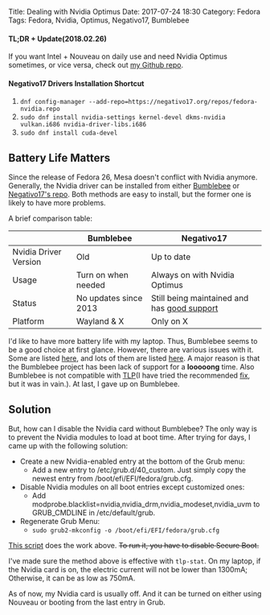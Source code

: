 Title: Dealing with Nvidia Optimus
Date: 2017-07-24 18:30
Category: Fedora
Tags: Fedora, Nvidia, Optimus, Negativo17, Bumblebee

#### TL;DR + Update(2018.02.26)
If you want Intel + Nouveau on daily use and need Nvidia Optimus sometimes, or vice versa, check out [my Github repo](https://github.com/Superdanby/Grub-Nvidia-Entry). 

#### Negativo17 Drivers Installation Shortcut
1.  `dnf config-manager --add-repo=https://negativo17.org/repos/fedora-nvidia.repo`
2.  `sudo dnf install nvidia-settings kernel-devel dkms-nvidia vulkan.i686 nvidia-driver-libs.i686`
3.  `sudo dnf install cuda-devel`

## Battery Life Matters
Since the release of Fedora 26, Mesa doesn't conflict with Nvidia anymore. Generally, the Nvidia driver can be installed from either [Bumblebee](https://fedoraproject.org/wiki/Bumblebee) or [Negativo17's repo](https://negativo17.org/nvidia-driver/). Both methods are easy to install, but the former one is likely to have more problems.

A brief comparison table:

|                       | Bumblebee | Negativo17 |
 ---------------------- | --------- | -----------
| Nvidia Driver Version | Old       | Up to date |
| Usage                 | Turn on when needed | Always on with Nvidia Optimus |
| Status                | No updates since 2013 | Still being maintained and has [good support](https://negativo17.org/nvidia-driver/#reply-title) |
| Platform              | Wayland & X | Only on X |


I'd like to have more battery life with my laptop. Thus, Bumblebee seems to be a good choice at first glance. However, there are various issues with it. Some are listed [here](https://fedoraproject.org/wiki/Bumblebee#Troubleshooting), and lots of them are listed [here](https://github.com/Bumblebee-Project/Bumblebee/issues). A major reason is that the Bumblebee project has been lack of support for a **looooong** time. Also Bumblebee is not compatible with [TLP](http://linrunner.de/en/tlp/tlp.html)(I have tried the recommended [fix](http://linrunner.de/en/tlp/docs/tlp-faq.html#nvidia), but it was in vain.). At last, I gave up on Bumblebee.

## Solution

But, how can I disable the Nvidia card without Bumblebee? The only way is to prevent the Nvidia modules to load at boot time. After trying for days, I came up with the following solution:

-   Create a new Nvidia-enabled entry at the bottom of the Grub menu:
    -   Add a new entry to /etc/grub.d/40_custom. Just simply copy the newest entry from /boot/efi/EFI/fedora/grub.cfg.
-   Disable Nvidia modules on all boot entries except customized ones:
    -   Add modprobe.blacklist=nvidia,nvidia_drm,nvidia_modeset,nvidia_uvm to GRUB_CMDLINE in /etc/default/grub.
-   Regenerate Grub Menu:
    -   `sudo grub2-mkconfig -o /boot/efi/EFI/fedora/grub.cfg`

[This script](https://github.com/Superdanby/Grub-Nvidia-Entry) does the work above. <del>To run it, you have to disable Secure Boot.</del>

I've made sure the method above is effective with `tlp-stat`. On my laptop, if the Nvidia card is on, the electric current will not be lower than 1300mA; Otherwise, it can be as low as 750mA.

As of now, my Nvidia card is usually off. And it can be turned on either using Nouveau or booting from the last entry in Grub.
